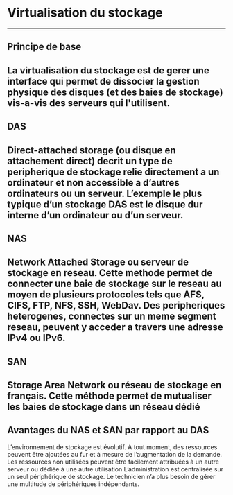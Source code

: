 # Virtualisation du stockage
---

## Principe de base

La virtualisation du stockage est de gerer une interface qui permet de dissocier la gestion physique des disques (et des baies de stockage) vis-a-vis des serveurs qui l'utilisent.
---

## DAS

Direct-attached storage (ou disque en attachement direct) decrit un type de peripherique de stockage relie directement a un ordinateur et non accessible a d’autres ordinateurs ou un serveur. L’exemple le plus typique d’un stockage DAS est le disque dur interne d’un ordinateur ou d’un serveur.
--

## NAS

Network Attached Storage ou serveur de stockage en reseau. Cette methode permet de connecter une baie de stockage sur le reseau au moyen de plusieurs protocoles tels que AFS, CIFS, FTP, NFS, SSH, WebDav. Des peripheriques heterogenes, connectes sur un meme segment reseau, peuvent y acceder a travers une adresse IPv4 ou IPv6.
--

## SAN

Storage Area Network ou réseau de stockage en français. Cette méthode permet de mutualiser les baies de stockage dans un réseau dédié
--

## Avantages du NAS et SAN par rapport au DAS

 L’environnement de stockage est évolutif. 
 A tout moment, des ressources peuvent être ajoutées au fur et à mesure de l’augmentation de la demande. 
 Les ressources non utilisées peuvent être facilement attribuées à un autre serveur ou dédiée à une autre utilisation 
 L’administration est centralisée sur un seul périphérique de stockage. Le technicien n’a plus besoin de gérer une multitude de périphériques indépendants.
